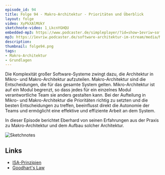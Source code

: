 ```yaml
---
episode_id: 94
title: Folge 94 - Makro-Architektur - Prioritäten und Überblick
layout: folge
video: XyPkXAlMUkY
sketchnote-video: 1_LkcnYGHQU
embedded-mp3: https://www.podcaster.de/simpleplayer/?id=show~1evriw~software-architektur-im-stream~pod-ef2180eb9fc1ff353be4732835&v=1638792568
mp3: https://1evriw.podcaster.de/software-architektur-im-stream/media/Makro-Architektur.mp3
description: 
thumbnail: folge94.png
tags:
- Makro-Architektur
- Grundlagen
---
```


Die Komplexität großer Software-Systeme zwingt dazu, die Architektur
in Mikro- und Makro-Architektur aufzuteilen. Makro-Architektur sind
die Entscheidungen, die für das gesamte System gelten.
Mikro-Architektur ist auf ein Modul begrenzt, so dass jedes für ein
einzelnes Modul verantwortliche Team sie anders gestalten kann.
Bei der Aufteilung in Mikro- und Makro-Architektur die
Prioritäten richtig zu setzten und die besten Entscheidungen zu
treffen, beeinflusst direkt die Autonomie der Teams und ermöglicht
eine effektive und effiziente Arbeit an dem System.

In dieser Episode berichtet Eberhard von seinen Erfahrungen aus der
Praxis zu Makro-Architektur und dem Aufbau solcher Architektur.

![Sketchnotes](/sketchnotes/folge94.jfif)

## Links

- [ISA-Prinzipien](https://isa-principles.org/)
- [Goodhart's Law](https://en.wikipedia.org/wiki/Goodhart%27s_law)
